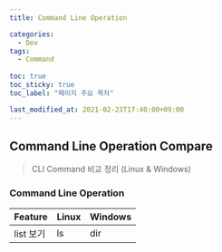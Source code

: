 ```yaml
---
title: Command Line Operation

categories:
  - Dev
tags:
  - Command
  
toc: true
toc_sticky: true
toc_label: "페이지 주요 목차"

last_modified_at: 2021-02-23T17:40:00+09:00
---
```


## Command Line Operation Compare ##

> CLI Command 비교 정리 (Linux & Windows)

### Command Line Operation ###

| Feature | Linux | Windows |
| :------ | :------ | :---- |
| list 보기  | ls | dir |
